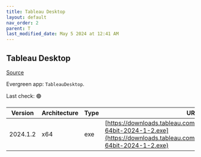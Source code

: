 ```yaml
---
title: Tableau Desktop
layout: default
nav_order: 2
parent: T
last_modified_date: May 5 2024 at 12:41 AM
---
```


## Tableau Desktop

[Source](https://www.tableau.com/)

Evergreen app: `TableauDesktop`. 

Last check: 🟢

| Version  | Architecture | Type | URI                                                                                                                                                      |
| -------- | ------------ | ---- | -------------------------------------------------------------------------------------------------------------------------------------------------------- |
| 2024.1.2 | x64          | exe  | [https://downloads.tableau.com/tssoftware/TableauDesktop-64bit-2024-1-2.exe](https://downloads.tableau.com/tssoftware/TableauDesktop-64bit-2024-1-2.exe) |
